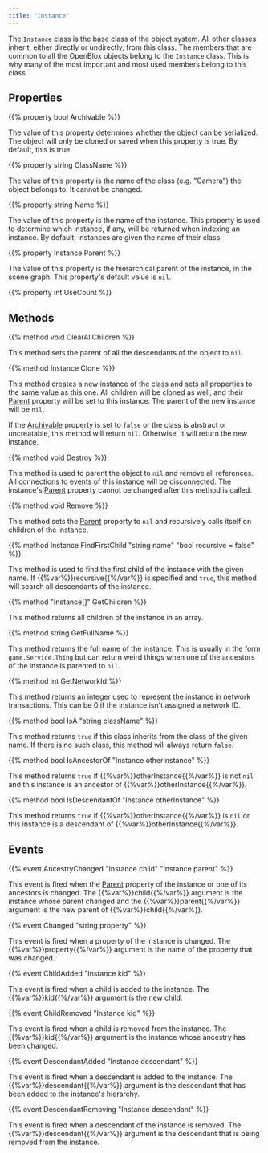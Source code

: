 ```yaml
---
title: "Instance"
---
```


The `Instance` class is the base class of the object system. All other classes inherit, either directly or undirectly, from this class. The members that are common to all the OpenBlox objects belong to the `Instance` class. This is why many of the most important and most used members belong to this class.

## Properties

{{% property bool Archivable %}}

The value of this property determines whether the object can be serialized. The object will only be cloned or saved when this property is true. By default, this is true.

{{% property string ClassName %}}

The value of this property is the name of the class (e.g. "Camera") the object belongs to. It cannot be changed.

{{% property string Name %}}

The value of this property is the name of the instance. This property is used to determine which instance, if any, will be returned when indexing an instance. By default, instances are given the name of their class.

{{% property Instance Parent %}}

The value of this property is the hierarchical parent of the instance, in the scene graph. This property's default value is `nil`.

{{% property int UseCount %}}

## Methods

{{% method void ClearAllChildren %}}

This method sets the parent of all the descendants of the object to `nil`.

{{% method Instance Clone %}}

This method creates a new instance of the class and sets all properties to the same value as this one. All children will be cloned as well, and their [Parent](#Parent) property will be set to this instance. The parent of the new instance will be `nil`.

If the [Archivable](#Archivable) property is set to `false` or the class is abstract or uncreatable, this method will return `nil`. Otherwise, it will return the new instance.

{{% method void Destroy %}}

This method is used to parent the object to `nil` and remove all references. All connections to events of this instance will be disconnected. The instance's [Parent](#Parent) property cannot be changed after this method is called.

{{% method void Remove %}}

This method sets the [Parent](#Parent) property to `nil` and recursively calls itself on children of the instance.

{{% method Instance FindFirstChild "string name" "bool recursive = false" %}}

This method is used to find the first child of the instance with the given name. If {{%var%}}recursive{{%/var%}} is specified and `true`, this method will search all descendants of the instance.

{{% method "Instance[]" GetChildren %}}

This method returns all children of the instance in an array.

{{% method string GetFullName %}}

This method returns the full name of the instance. This is usually in the form `game.Service.Thing` but can return weird things when one of the ancestors of the instance is parented to `nil`.

{{% method int GetNetworkId %}}

This method returns an integer used to represent the instance in network transactions. This can be 0 if the instance isn't assigned a network ID.

{{% method bool IsA "string className" %}}

This method returns `true` if this class inherits from the class of the given name. If there is no such class, this method will always return `false`.

{{% method bool IsAncestorOf "Instance otherInstance" %}}

This method returns `true` if {{%var%}}otherInstance{{%/var%}} is not `nil` and this instance is an ancestor of {{%var%}}otherInstance{{%/var%}}.

{{% method bool IsDescendantOf "Instance otherInstance" %}}

This method returns `true` if {{%var%}}otherInstance{{%/var%}} is `nil` or this instance is a descendant of {{%var%}}otherInstance{{%/var%}}.

## Events

{{% event AncestryChanged "Instance child" "Instance parent" %}}

This event is fired when the [Parent](#Parent) property of the instance or one of its ancestors is changed. The {{%var%}}child{{%/var%}} argument is the instance whose parent changed and the {{%var%}}parent{{%/var%}} argument is the new parent of {{%var%}}child{{%/var%}}.

{{% event Changed "string property" %}}

This event is fired when a property of the instance is changed. The {{%var%}}property{{%/var%}} argument is the name of the property that was changed.

{{% event ChildAdded "Instance kid" %}}

This event is fired when a child is added to the instance. The {{%var%}}kid{{%/var%}} argument is the new child.

{{% event ChildRemoved "Instance kid" %}}

This event is fired when a child is removed from the instance. The {{%var%}}kid{{%/var%}} argument is the instance whose ancestry has been changed.

{{% event DescendantAdded "Instance descendant" %}}

This event is fired when a descendant is added to the instance. The {{%var%}}descendant{{%/var%}} argument is the descendant that has been added to the instance's hierarchy.

{{% event DescendantRemoving "Instance descendant" %}}

This event is fired when a descendant of the instance is removed. The {{%var%}}descendant{{%/var%}} argument is the descendant that is being removed from the instance.
